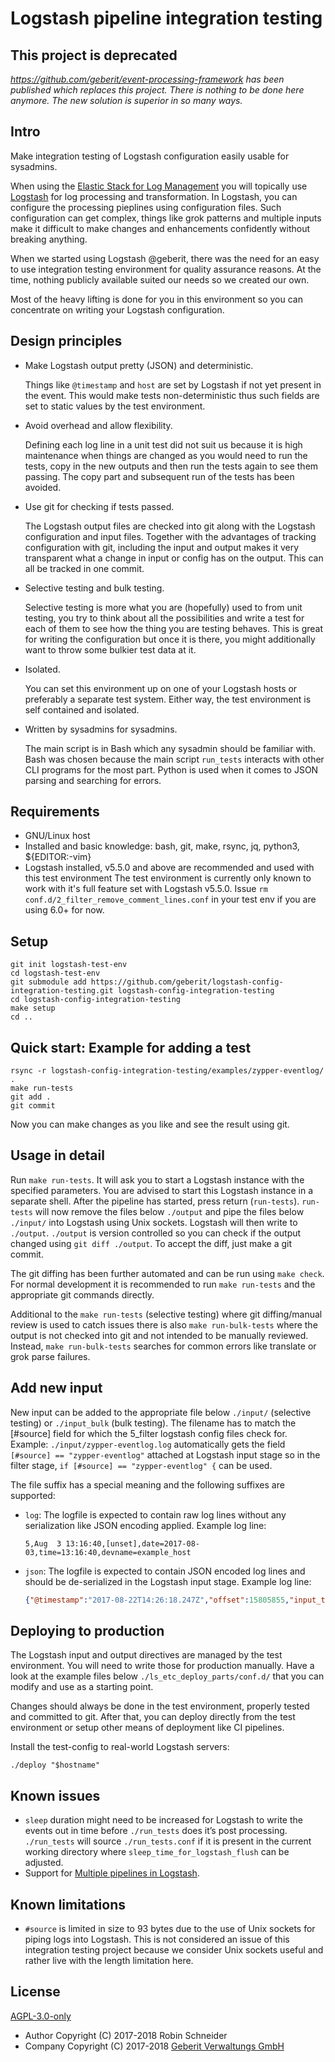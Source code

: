 # Logstash pipeline integration testing

## This project is deprecated

*https://github.com/geberit/event-processing-framework has been published which
replaces this project. There is nothing to be done here anymore. The new
solution is superior in so many ways.*

## Intro

Make integration testing of Logstash configuration easily usable for sysadmins.

When using the [Elastic Stack for Log
Management](https://www.elastic.co/solutions/logging) you will topically use
[Logstash](https://www.elastic.co/products/logstash) for log processing and transformation.
In Logstash, you can configure the processing pieplines using configuration files.
Such configuration can get complex, things like grok patterns and multiple
inputs make it difficult to make changes and enhancements confidently
without breaking anything.

When we started using Logstash @geberit, there was the need for
an easy to use integration testing environment for quality assurance reasons.
At the time, nothing publicly available suited our needs so we created our own.

Most of the heavy lifting is done for you in this environment so you can
concentrate on writing your Logstash configuration.

## Design principles

* Make Logstash output pretty (JSON) and deterministic.

  Things like `@timestamp` and `host` are set by Logstash if not yet present in the
	event. This would make tests non-deterministic thus such fields are set to
	static values by the test environment.

* Avoid overhead and allow flexibility.

  Defining each log line in a unit test did not suit us because it
  is high maintenance when things are changed as you would need to run the
  tests, copy in the new outputs and then run the tests again to see them
  passing. The copy part and subsequent run of the tests has been avoided.

* Use git for checking if tests passed.

  The Logstash output files are checked into git along with the Logstash configuration and input files.
  Together with the advantages of tracking configuration with git, including the
  input and output makes it very transparent what a change in input or config
  has on the output. This can all be tracked in one commit.

* Selective testing and bulk testing.

  Selective testing is more what you are (hopefully) used to from unit testing, you try to think about all the possibilities and write a test for each of them to see how the thing you are testing behaves. This is great for writing the configuration but once it is there, you might additionally want to throw some bulkier test data at it.

* Isolated.

	You can set this environment up on one of your Logstash hosts or preferably a
	separate test system. Either way, the test environment is self contained and
	isolated.

* Written by sysadmins for sysadmins.

	The main script is in Bash which any sysadmin should be familiar with. Bash
	was chosen because the main script `run_tests` interacts with other
	CLI programs for the most part. Python is used when it comes to JSON parsing and searching for errors.

## Requirements

* GNU/Linux host
* Installed and basic knowledge: bash, git, make, rsync, jq, python3, ${EDITOR:-vim}
* Logstash installed, v5.5.0 and above are recommended and used with this test environment
  The test environment is currently only known to work with it's full feature set with Logstash v5.5.0.
	Issue `rm conf.d/2_filter_remove_comment_lines.conf` in your test env if you are using 6.0+ for now.

## Setup

```Shell
git init logstash-test-env
cd logstash-test-env
git submodule add https://github.com/geberit/logstash-config-integration-testing.git logstash-config-integration-testing
cd logstash-config-integration-testing
make setup
cd ..
```

## Quick start: Example for adding a test

```Shell
rsync -r logstash-config-integration-testing/examples/zypper-eventlog/ .
make run-tests
git add .
git commit
```

Now you can make changes as you like and see the result using git.

## Usage in detail

Run `make run-tests`. It will ask you to start
a Logstash instance with the specified parameters. You are advised to start
this Logstash instance in a separate shell. After the pipeline has started,
press return (`run-tests`). `run-tests` will now remove the files below
`./output` and pipe the files below `./input/` into Logstash using Unix sockets.
Logstash will then write to `./output`. `./output` is version controlled so you can
check if the output changed using `git diff ./output`. To accept the diff, just
make a git commit.

The git diffing has been further automated and can be run using `make check`.
For normal development it is recommended to run `make run-tests` and the
appropriate git commands directly.

Additional to the `make run-tests` (selective testing) where git
diffing/manual review is used to catch issues there is also
`make run-bulk-tests` where the output is not checked into git and not intended to be manually reviewed.
Instead, `make run-bulk-tests` searches for common errors like translate or grok parse failures.

## Add new input

New input can be added to the appropriate file below `./input/` (selective testing) or `./input_bulk` (bulk testing).
The filename has to match the [#source] field for which the 5_filter logstash config files check for.
Example: `./input/zypper-eventlog.log` automatically gets the field `[#source] == "zypper-eventlog"` attached at Logstash input stage so in the filter stage, `if [#source] == "zypper-eventlog" {` can be used.

The file suffix has a special meaning and the following suffixes are supported:

* `log`: The logfile is expected to contain raw log lines without any serialization like JSON encoding applied. Example log line:

	```
  5,Aug  3 13:16:40,[unset],date=2017-08-03,time=13:16:40,devname=example_host
	```

* `json`: The logfile is expected to contain JSON encoded log lines and should be de-serialized in the Logstash input stage. Example log line:

	```JSON
	{"@timestamp":"2017-08-22T14:26:18.247Z","offset":15805855,"input_type":"log","beat":{"hostname":"gnu.example.org","name":"gnu.example.org","version":"5.3.1"},"host":"gnu.example.org","source":"/var/log/icinga/icinga.log","message":"[1503411978] Warning: The results of service 'http-url-redirected' on host 'www.example.org' are stale by 0d 0h 0m 28s","type":"log","tags":["beats_input_codec_plain_applied"]}
	```

## Deploying to production

The Logstash input and output directives are managed by the test environment. You will need to write those for production manually.
Have a look at the example files below `./ls_etc_deploy_parts/conf.d/` that you can modify and use as a starting point.

Changes should always be done in the test environment, properly tested and committed to git. After that, you can deploy directly from the test environment or setup other means of deployment like CI pipelines.

Install the test-config to real-world Logstash servers:

	./deploy "$hostname"

## Known issues

* `sleep` duration might need to be increased for Logstash to write the events out in time before `./run_tests` does it’s post processing. `./run_tests` will source `./run_tests.conf` if it is present in the current working directory where `sleep_time_for_logstash_flush` can be adjusted.
* Support for [Multiple pipelines in Logstash](https://www.elastic.co/blog/logstash-multiple-pipelines).

## Known limitations

* `#source` is limited in size to 93 bytes due to the use of Unix sockets for piping logs into Logstash. This is not considered an issue of this integration testing project because we consider Unix sockets useful and rather live with the length limitation here.

## License

[AGPL-3.0-only](https://www.gnu.org/licenses/agpl-3.0.html)

* Author Copyright (C) 2017-2018 Robin Schneider
* Company Copyright (C) 2017-2018 [Geberit Verwaltungs GmbH](https://www.geberit.de)
